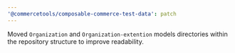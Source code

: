 ```yaml
---
'@commercetools/composable-commerce-test-data': patch
---
```


Moved `Organization` and `Organization-extention` models directories within the repository structure to improve readability.
